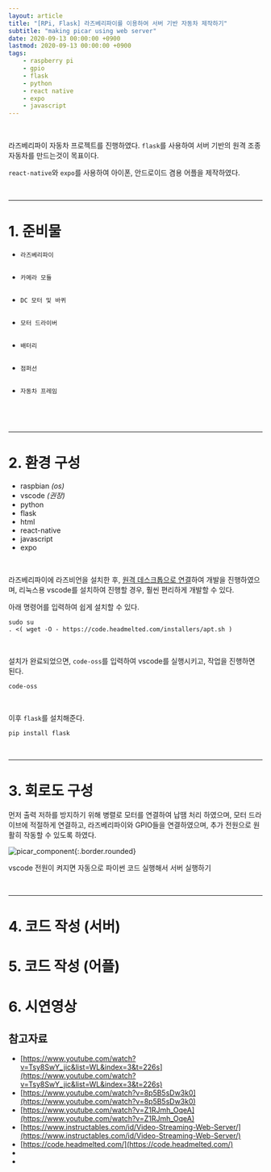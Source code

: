 ```yaml
---
layout: article
title: "[RPi, Flask] 라즈베리파이를 이용하여 서버 기반 자동차 제작하기"
subtitle: "making picar using web server"
date: 2020-09-13 00:00:00 +0900
lastmod: 2020-09-13 00:00:00 +0900
tags: 
    - raspberry pi
    - gpio
    - flask
    - python
    - react native
    - expo
    - javascript
---
```


<br>

라즈베리파이 자동차 프로젝트를 진행하였다. `flask`를 사용하여 서버 기반의 원격 조종 자동차를 만드는것이 목표이다.

`react-native`와 `expo`를 사용하여 아이폰, 안드로이드 겸용 어플을 제작하였다.

<br>

---

# 1. 준비물

<style>
.tooltip {
  position: relative;
}

.tooltip .tooltiptext {
  display: none;
  background-color: black;
  color: #fff;

  white-space:nowrap;
  
  padding:0.25rem 0.5rem;


  /* Position the tooltip */
  position: absolute;
  z-index: 1;
  top: 0px;
  left: 100%;
}

.tooltip:hover .tooltiptext {
  display: block;
}
</style>

<script>
    var test = document.querySelector(".tooltiptext");
    console.log(test.offsetWidth);
    //document.querySelector(".tooltiptext").style.whiteSpace="nowrap";
</script>



<ul>
  <li><code class="language-plaintext highlighter-rouge tooltip">라즈베리파이
    <span class="tooltiptext">라즈베리파이1 ~ 4 모두 가능</span>
  </code></li>

  <li><code class="language-plaintext highlighter-rouge tooltip">카메라 모듈
    <span class="tooltiptext">카메라 모듈은 굳이 전용 카메라가 아니여도 되며, 단 usb 웹캡 또는 다른 카메라로 하였을 경우 다른 방법을 사용해서 구성해야됨</span>
  </code></li>

  <li><code class="language-plaintext highlighter-rouge tooltip">DC 모터 및 바퀴
    <span class="tooltiptext">DC모터는 접촉 불량으로 인해서 스트레스 받을 수도 있기에 납땜 처리를 권장함</span>
  </code></li>

  <li><code class="language-plaintext highlighter-rouge tooltip">모터 드라이버
    <span class="tooltiptext">L298N 1개 이상 사용</span>
  </code></li>

  <li><code class="language-plaintext highlighter-rouge tooltip">배터리
    <span class="tooltiptext">리튬이온, 리튬폴리머, 알칼라인 건전지 모두 사용 가능하며, 보조배터리로도 사용 가능. (10V 이상 권장)</span>
  </code></li>

  <li><code class="language-plaintext highlighter-rouge tooltip">점퍼선
    <span class="tooltiptext"></span>
  </code></li>

  <li><code class="language-plaintext highlighter-rouge tooltip">자동차 프레임
    <span class="tooltiptext">openscad를 사용하여 자동차 프레임을 설계하였으며, 3D 프린터의 출력이 214mm가 한계인지라 모터를 수직으로 장착하는 방향으로 설계하였음</span>
  </code></li>
</ul>

<br>

---

# 2. 환경 구성

- raspbian *(os)*
- vscode *(권장)*
- python
- flask
- html
- react-native
- javascript
- expo

<br>

라즈베리파이에 라즈비언을 설치한 후, [원격 데스크톱으로 연결](https://syki66.github.io/blog/2020/08/30/rpi-connection-without-hdmi.html)하여 개발을 진행하였으며, 리눅스용 vscode를 설치하여 진행할 경우, 훨씬 편리하게 개발할 수 있다.

아래 명령어를 입력하여 쉽게 설치할 수 있다.

```
sudo su
. <( wget -O - https://code.headmelted.com/installers/apt.sh )
```

<br>

설치가 완료되었으면, `code-oss`를 입력하여 vscode를 실행시키고, 작업을 진행하면 된다.

```
code-oss
```

<br>

이후 `flask`를 설치해준다.

```
pip install flask
```

<br>

---

# 3. 회로도 구성

먼저 출력 저하를 방지하기 위해 병렬로 모터를 연결하여 납땜 처리 하였으며, 모터 드라이브에 적절하게 연결하고, 라즈베리파이와 GPIO들을 연결하였으며, 추가 전원으로 원활히 작동할 수 있도록 하였다.

![picar_component](https://user-images.githubusercontent.com/59393359/93014235-642c5200-f5ea-11ea-91fd-5c0870774763.PNG){:.border.rounded}













vscode
전원이 켜지면 자동으로 파이썬 코드 실행해서 서버 실행하기

<br>

---


# 4. 코드 작성 (서버)



# 5. 코드 작성 (어플)




# 6. 시연영상


## 참고자료

- [https://www.youtube.com/watch?v=Tsy8SwY_jic&list=WL&index=3&t=226s](https://www.youtube.com/watch?v=Tsy8SwY_jic&list=WL&index=3&t=226s)
- [https://www.youtube.com/watch?v=8p5B5sDw3k0](https://www.youtube.com/watch?v=8p5B5sDw3k0)
- [https://www.youtube.com/watch?v=Z1RJmh_OqeA](https://www.youtube.com/watch?v=Z1RJmh_OqeA)
- [https://www.instructables.com/id/Video-Streaming-Web-Server/](https://www.instructables.com/id/Video-Streaming-Web-Server/)
- [https://code.headmelted.com/](https://code.headmelted.com/)
- []()
- []()

<br><br><br><br>